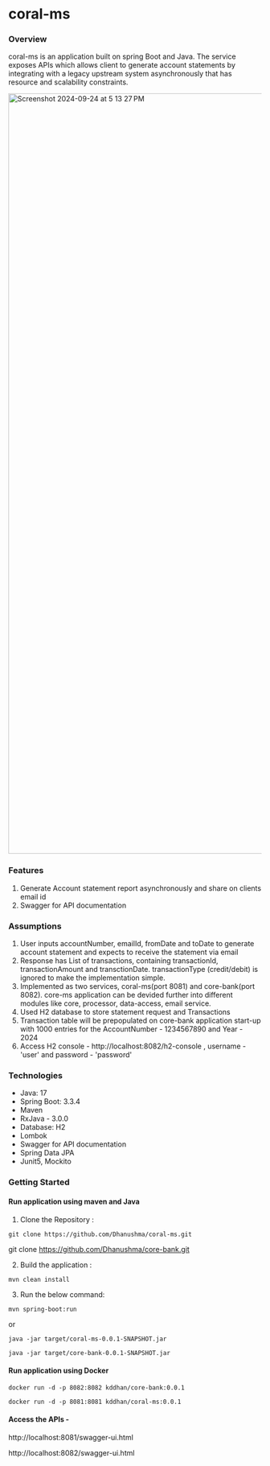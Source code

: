 # **coral-ms**
### Overview

coral-ms is an application built on spring Boot and Java. The service exposes APIs which allows client to generate account statements by integrating with a legacy upstream system asynchronously that has resource and scalability
constraints.

<img width="1512" alt="Screenshot 2024-09-24 at 5 13 27 PM" src="https://github.com/user-attachments/assets/0fe7d12a-7f81-4d9d-9696-44656a53a8b9">


### Features
1. Generate Account statement report asynchronously and share on clients email id
2. Swagger for API documentation

### Assumptions
1. User inputs accountNumber, emailId, fromDate and toDate to generate account statement and expects to receive the statement via email
2. Response has List of transactions, containing transactionId, transactionAmount and transctionDate. transactionType
   (credit/debit) is ignored to make the implementation simple.
3. Implemented as two services, coral-ms(port 8081) and core-bank(port 8082). core-ms application can be devided further into different modules like core, processor, data-access, email service.
4. Used H2 database to store statement request and Transactions
5. Transaction table will be prepopulated on core-bank application start-up with 1000 entries for the
   AccountNumber - 1234567890 and Year - 2024
6. Access H2 console - http://localhost:8082/h2-console , username - 'user' and password - 'password'

### Technologies

* Java: 17
* Spring Boot: 3.3.4
* Maven
* RxJava - 3.0.0 
* Database: H2
* Lombok
* Swagger for API documentation
* Spring Data JPA
* Junit5, Mockito

### Getting Started

#### Run application using maven and Java

1. Clone the Repository :

`git clone https://github.com/Dhanushma/coral-ms.git`

git clone https://github.com/Dhanushma/core-bank.git


2. Build the application :

`mvn clean install`

3. Run the below command:

`mvn spring-boot:run` 

or 

`java -jar target/coral-ms-0.0.1-SNAPSHOT.jar`

`java -jar target/core-bank-0.0.1-SNAPSHOT.jar`

#### Run application using Docker
`docker run -d -p 8082:8082 kddhan/core-bank:0.0.1`

`docker run -d -p 8081:8081 kddhan/coral-ms:0.0.1`

#### Access the APIs - 
http://localhost:8081/swagger-ui.html

http://localhost:8082/swagger-ui.html 
